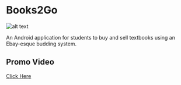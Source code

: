 # Books2Go
![alt text](https://i.imgur.com/8UCOpeM.jpg)

An Android application for students to buy and sell textbooks using an Ebay-esque budding system.

## Promo Video

[Click Here](https://vimeo.com/195128404)

